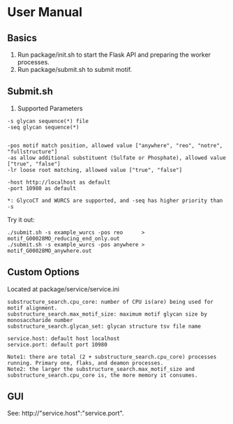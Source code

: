 # User Manual

## Basics
1. Run package/init.sh to start the Flask API and preparing the worker processes.
2. Run package/submit.sh to submit motif.
## Submit.sh
1. Supported Parameters
```
-s glycan sequence(*) file
-seq glycan sequence(*)


-pos motif match position, allowed value ["anywhere", "reo", "notre", "fullstructure"]
-as allow additional substituent (Sulfate or Phosphate), allowed value ["true", "false"]
-lr loose root matching, allowed value ["true", "false"]

-host http://localhost as default
-port 10980 as default

*: GlycoCT and WURCS are supported, and -seq has higher priority than -s
```
Try it out:
```
./submit.sh -s example_wurcs -pos reo      > motif_G00028MO_reducing_end_only.out
./submit.sh -s example_wurcs -pos anywhere > motif_G00028MO_anywhere.out
```


## Custom Options
Located at package/service/service.ini
```
substructure_search.cpu_core: number of CPU is(are) being used for motif alignment.
substructure_search.max_motif_size: maximum motif glycan size by monosaccharide number
substructure_search.glycan_set: glycan structure tsv file name

service.host: default host localhost 
service.port: default port 10980

Note1: there are total (2 + substructure_search.cpu_core) processes running. Primary one, flaks, and deamon processes.
Note2: the larger the substructure_search.max_motif_size and substructure_search.cpu_core is, the more memory it consumes.
```

## GUI
See:
http://"service.host":"service.port".

